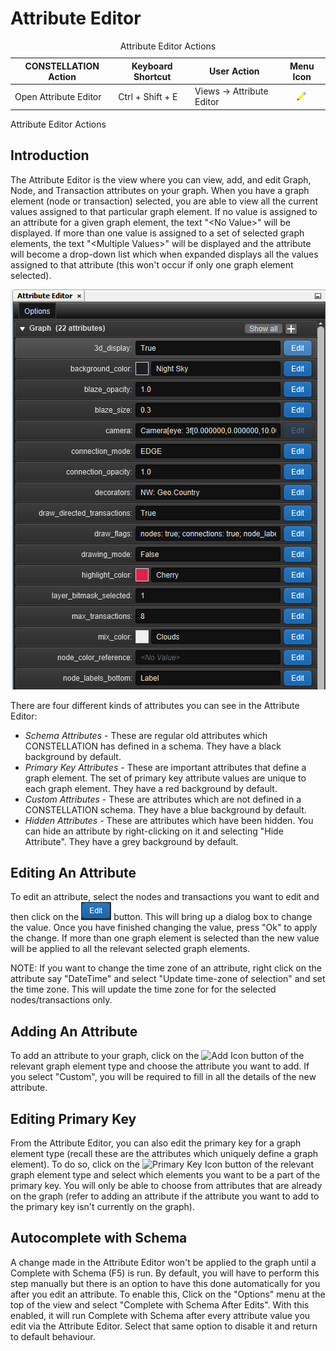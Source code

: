 # Attribute Editor

<table data-border="1">
<caption>Attribute Editor Actions</caption>
<thead>
<tr class="header">
<th scope="col"><strong>CONSTELLATION Action</strong></th>
<th scope="col"><strong>Keyboard Shortcut</strong></th>
<th scope="col"><strong>User Action</strong></th>
<th style="text-align: center;" scope="col"><strong>Menu Icon</strong></th>
</tr>
</thead>
<tbody>
<tr class="odd">
<td>Open Attribute Editor</td>
<td>Ctrl + Shift + E</td>
<td>Views -&gt; Attribute Editor</td>
<td style="text-align: center;"><img src="../resources/attribute_editor.png" width="16" height="16" alt="Attribute Editor Icon" /></td>
</tr>
</tbody>
</table>

Attribute Editor Actions

## Introduction

The Attribute Editor is the view where you can view, add, and edit
Graph, Node, and Transaction attributes on your graph. When you have a
graph element (node or transaction) selected, you are able to view all
the current values assigned to that particular graph element. If no
value is assigned to an attribute for a given graph element, the text
"&lt;No Value&gt;" will be displayed. If more than one value is assigned
to a set of selected graph elements, the text "&lt;Multiple Values&gt;"
will be displayed and the attribute will become a drop-down list which
when expanded displays all the values assigned to that attribute (this
won't occur if only one graph element selected).

<div style="text-align: center">

![Attribute Editor](resources/AttributeEditor.png)

</div>

There are four different kinds of attributes you can see in the
Attribute Editor:

-   *Schema Attributes* - These are regular old attributes which
    CONSTELLATION has defined in a schema. They have a black background
    by default.
-   *Primary Key Attributes* - These are important attributes that
    define a graph element. The set of primary key attribute values are
    unique to each graph element. They have a red background by default.
-   *Custom Attributes* - These are attributes which are not defined in
    a CONSTELLATION schema. They have a blue background by default.
-   *Hidden Attributes* - These are attributes which have been hidden.
    You can hide an attribute by right-clicking on it and selecting
    "Hide Attribute". They have a grey background by default.

## Editing An Attribute

To edit an attribute, select the nodes and transactions you want to edit
and then click on the ![Edit Icon](resources/AttributeEditorEdit.png)
button. This will bring up a dialog box to change the value. Once you
have finished changing the value, press "Ok" to apply the change. If
more than one graph element is selected than the new value will be
applied to all the relevant selected graph elements.

NOTE: If you want to change the time zone of an attribute, right click
on the attribute say "DateTime" and select "Update time-zone of
selection" and set the time zone. This will update the time zone for for
the selected nodes/transactions only.

## Adding An Attribute

To add an attribute to your graph, click on the ![Add
Icon](resources/AttributeEditorAdd.png) button of the relevant graph
element type and choose the attribute you want to add. If you select
"Custom", you will be required to fill in all the details of the new
attribute.

## Editing Primary Key

From the Attribute Editor, you can also edit the primary key for a graph
element type (recall these are the attributes which uniquely define a
graph element). To do so, click on the ![Primary Key
Icon](resources/AttributeEditorKey.png) button of the relevant graph
element type and select which elements you want to be a part of the
primary key. You will only be able to choose from attributes that are
already on the graph (refer to adding an attribute if the attribute you
want to add to the primary key isn't currently on the graph).

## Autocomplete with Schema

A change made in the Attribute Editor won't be applied to the graph
until a Complete with Schema (F5) is run. By default, you will have to
perform this step manually but there is an option to have this done
automatically for you after you edit an attribute. To enable this, Click
on the "Options" menu at the top of the view and select "Complete with
Schema After Edits". With this enabled, it will run Complete with Schema
after every attribute value you edit via the Attribute Editor. Select
that same option to disable it and return to default behaviour.

